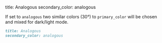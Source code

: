 title: Analogous
secondary_color: analogous

If set to `analogous` two similar colors (30°) to `primary_color` will be chosen and mixed for dark/light mode.

```markdown
title: Analogous
secondary_color: analogous
```
